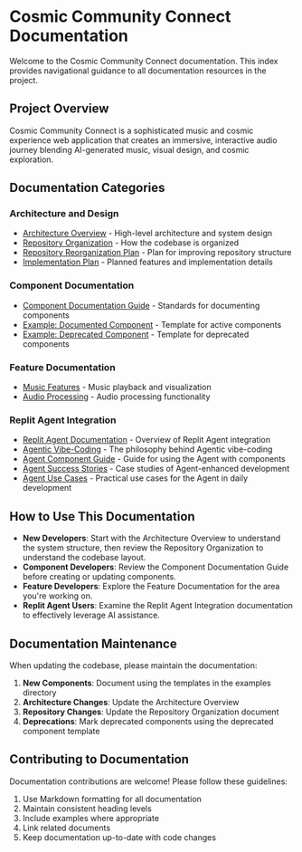# Cosmic Community Connect Documentation

Welcome to the Cosmic Community Connect documentation. This index provides navigational guidance to all documentation resources in the project.

## Project Overview

Cosmic Community Connect is a sophisticated music and cosmic experience web application that creates an immersive, interactive audio journey blending AI-generated music, visual design, and cosmic exploration.

## Documentation Categories

### Architecture and Design
- [Architecture Overview](architecture.md) - High-level architecture and system design
- [Repository Organization](REPOSITORY_ORGANIZATION.md) - How the codebase is organized
- [Repository Reorganization Plan](repository-reorganization-plan.md) - Plan for improving repository structure
- [Implementation Plan](implementation-plan.md) - Planned features and implementation details

### Component Documentation
- [Component Documentation Guide](component-documentation-guide.md) - Standards for documenting components
- [Example: Documented Component](examples/documented-component-example.md) - Template for active components
- [Example: Deprecated Component](examples/deprecated-component-example.md) - Template for deprecated components

### Feature Documentation
- [Music Features](../client/src/components/features/music/README.md) - Music playback and visualization
- [Audio Processing](../client/src/components/features/audio/README.md) - Audio processing functionality

### Replit Agent Integration
- [Replit Agent Documentation](replit-integration/README.md) - Overview of Replit Agent integration
- [Agentic Vibe-Coding](replit-integration/AGENTIC_VIBE_CODING.md) - The philosophy behind Agentic vibe-coding
- [Agent Component Guide](replit-integration/AGENT_COMPONENT_GUIDE.md) - Guide for using the Agent with components
- [Agent Success Stories](replit-integration/AGENT_SUCCESS_STORIES.md) - Case studies of Agent-enhanced development
- [Agent Use Cases](replit-integration/USE_CASES.md) - Practical use cases for the Agent in daily development

## How to Use This Documentation

- **New Developers**: Start with the Architecture Overview to understand the system structure, then review the Repository Organization to understand the codebase layout.
- **Component Developers**: Review the Component Documentation Guide before creating or updating components.
- **Feature Developers**: Explore the Feature Documentation for the area you're working on.
- **Replit Agent Users**: Examine the Replit Agent Integration documentation to effectively leverage AI assistance.

## Documentation Maintenance

When updating the codebase, please maintain the documentation:

1. **New Components**: Document using the templates in the examples directory
2. **Architecture Changes**: Update the Architecture Overview
3. **Repository Changes**: Update the Repository Organization document
4. **Deprecations**: Mark deprecated components using the deprecated component template

## Contributing to Documentation

Documentation contributions are welcome! Please follow these guidelines:

1. Use Markdown formatting for all documentation
2. Maintain consistent heading levels
3. Include examples where appropriate
4. Link related documents
5. Keep documentation up-to-date with code changes

